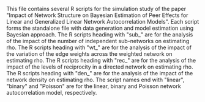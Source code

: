 This file contains several R scripts for the simulation study of the paper "Impact of Network Structure on Bayesian Estimation of Peer Effects for Linear and Generalized Linear Network Autocorrelation Models". Each script forms the standalone file with data generation and model estimation using Bayesian approach.
The R scripts heading with "sub_" are for the analysis of the impact of the number of independent sub-networks on estimating rho.
The R scripts heading with "wt_" are for the analysis of the impact of the variation of the edge weights across the weighted network on estimating rho.
The R scripts heading with "rec_" are for the analysis of the impact of the levels of reciprocity in a directed network on estimating rho.
The R scripts heading with "den_" are for the analysis of the impact of the network density on estimating rho.
The script names end with "linear", "binary" and "Poisson" are for the linear, binary and Poisson network autocorrelation model, respectively. 
